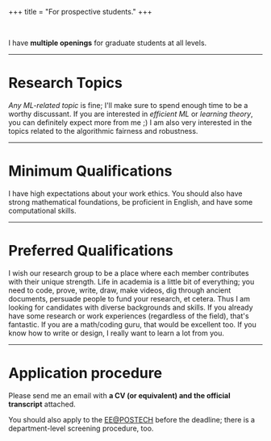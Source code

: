 +++
title = "For prospective students."
+++

<br/>

I have **multiple openings** for graduate students at all levels.

---

# Research Topics

_Any ML-related topic_ is fine; I'll make sure to spend enough time to be a worthy discussant. If you are interested in _efficient ML_ or _learning theory_, you can definitely expect more from me ;) I am also very interested in the topics related to the algorithmic fairness and robustness.

---

# Minimum Qualifications

I have high expectations about your work ethics. You should also have strong mathematical foundations, be proficient in English, and have some computational skills.

---

# Preferred Qualifications

I wish our research group to be a place where each member contributes with their unique strength. Life in academia is a little bit of everything; you need to code, prove, write, draw, make videos, dig through ancient documents, persuade people to fund your research, et cetera. Thus I am looking for candidates with diverse backgrounds and skills. If you already have some research or work experiences (regardless of the field), that's fantastic. If you are a math/coding guru, that would be excellent too. If you know how to write or design, I really want to learn a lot from you.

---

# Application procedure

Please send me an email with **a CV (or equivalent) and the official transcript** attached.

You should also apply to the [EE@POSTECH](https://ee.postech.ac.kr/admission/graduate-school/) before the deadline; there is a department-level screening procedure, too.